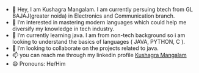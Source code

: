 - 👋 Hey, I am Kushagra Mangalam. I am currently persuing btech from GL BAJAJ(greater noida) in Electronics and Communication branch.
- 👀 I’m interested in mastering modern languages which could help me diversify my knowledge in tech industry.
- 🌱 I’m currently learning java. I am from non-tech background so i am looking to understand the basics of languages ( JAVA, PYTHON, C ).
- 💞️ I’m looking to collaborate on the projects related to java.
- 📫 you can reach me through my linkedin profile [Kushagra Mangalam](https://www.linkedin.com/in/kushagra-mangalam2004)
- 😄 Pronouns: He/Him
